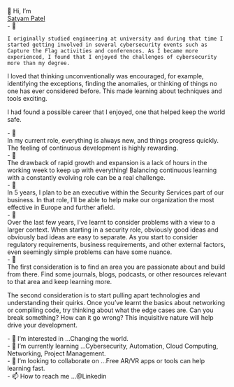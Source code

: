 <html>
  <body>
    👋 Hi, I’m 
   <div class="badge-base LI-profile-badge" data-locale="en_US" data-size="medium" data-theme="dark" data-type="VERTICAL" data-vanity="satyam-patel-222ba0184" data-version="v1"><a class="badge-base__link LI-simple-link" href="https://in.linkedin.com/in/satyam-patel-222ba0184?trk=profile-badge">Satyam Patel</a></div>
   - 🌱
    <div>
      
    I originally studied engineering at university and during that time I started getting involved in several cybersecurity events such as Capture the Flag activities and conferences. As I became more experienced, I found that I enjoyed the challenges of cybersecurity more than my degree.

I loved that thinking unconventionally was encouraged, for example, identifying the exceptions, finding the anomalies, or thinking of things no one has ever considered before. This made learning about techniques and tools exciting.

I had found a possible career that I enjoyed, one that helped keep the world safe.
    </div>
     - 🌱
    <div>
      In my current role, everything is always new, and things progress quickly. The feeling of continuous development is highly rewarding.
    </div>
     - 🌱
    <div>
      The drawback of rapid growth and expansion is a lack of hours in the working week to keep up with everything! Balancing continuous learning with a constantly evolving role can be a real challenge.
    </div>
     - 🌱
    <div>
      In 5 years, I plan to be an executive within the Security Services part of our business. In that role, I’ll be able to help make our organization the most effective in Europe and further afield.
    </div>
     - 🌱
    <div>
      Over the last few years, I’ve learnt to consider problems with a view to a larger context. When starting in a security role, obviously good ideas and obviously bad ideas are easy to separate. As you start to consider regulatory requirements, business requirements, and other external factors, even seemingly simple problems can have some nuance.
    </div>
     - 🌱
    <div>
      The first consideration is to find an area you are passionate about and build from there. Find some journals, blogs, podcasts, or other resources relevant to that area and keep learning more.

The second consideration is to start pulling apart technologies and understanding their quirks. Once you’ve learnt the basics about networking or compiling code, try thinking about what the edge cases are. Can you break something? How can it go wrong? This inquisitive nature will help drive your development.
    </div>
      - 👀 I’m interested in ...Changing the world.<br>
      - 🌱 I’m currently learning ...Cybersecurity, Automation, Cloud Computing, Networking, Project Management. <br>
      - 💞️ I’m looking to collaborate on ...Free AR/VR apps or tools can help learning fast. <br>
      - 📫 How to reach me ...@Linkedin<br>
  </div>
  </body>
  </hmtl>
